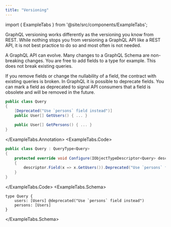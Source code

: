 ```yaml
---
title: "Versioning"
---
```


import { ExampleTabs } from '@site/src/components/ExampleTabs';

GraphQL versioning works differently as the versioning you know from REST.
While nothing stops you from versioning a GraphQL API like a REST API, it is not best practice to do so and most often is not needed.

A GraphQL API can evolve. Many changes to a GraphQL Schema are non-breaking changes.
You are free to add fields to a type for example. This does not break existing queries.

If you remove fields or change the nullability of a field, the contract with existing queries is broken.
In GraphQL it is possible to deprecate fields.
You can mark a field as deprecated to signal API consumers that a field is obsolete and will be removed in the future.

<ExampleTabs>
<ExampleTabs.Annotation>

```csharp
public class Query
{
    [Deprecated("Use `persons` field instead")]
    public User[] GetUsers() { ... }

    public User[] GetPersons() { ... }
}
```

</ExampleTabs.Annotation>
<ExampleTabs.Code>

```csharp
public class Query : QueryType<Query>
{
    protected override void Configure(IObjectTypeDescriptor<Query> descriptor)
    {
        descriptor.Field(x => x.GetUsers()).Deprecated("Use `persons` field instead");
    }
}
```

</ExampleTabs.Code>
<ExampleTabs.Schema>

```sdl
type Query {
    users: [Users] @deprecated("Use `persons` field instead")
    persons: [Users]
}
```

</ExampleTabs.Schema>
</ExampleTabs>
